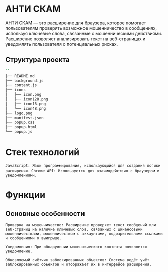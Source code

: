 # АНТИ СКАМ
АНТИ СКАМ — это расширение для браузера, которое помогает пользователям проверять возможное мошенничество в сообщениях, используя ключевые слова, связанные с мошенническими действиями. Расширение позволяет анализировать текст на веб-страницах и уведомлять пользователя о потенциальных рисках.

## Структура проекта

```bash
``
├── README.md
├── background.js
├── content.js
├── icons
│   ├── icon.png
│   ├── icon128.png
│   ├── icon16.png
│   └── icon48.png
├── logo.png
├── manifest.json
├── popup.css
├── popup.html
└── popup.js
```


# Стек технологий

`JavaScript: Язык программирования, использующийся для создания логики расширения.`
`Chrome API: Используется для взаимодействия с браузером и уведомлениями.`

# Функции

## Основные особенности

`Проверка на мошенничество: Расширение проверяет текст сообщений или веб-страниц на наличие ключевых слов, связанных с финансовыми мошенничествами, мошенничеством с аккаунтами, подозрительными ссылками и сообщениями о выигрыше.`

`Уведомления: При обнаружении мошеннического контента появляется уведомление.`

`Обновляемый счётчик заблокированных объектов: Система ведёт учёт заблокированных объектов и отображает их в интерфейсе расширения.`
